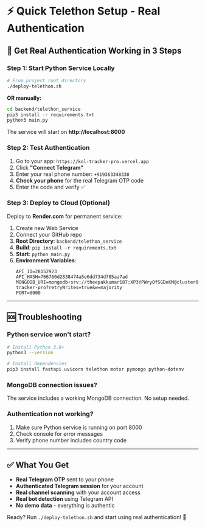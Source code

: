 # ⚡ Quick Telethon Setup - Real Authentication

## 🚀 Get Real Authentication Working in 3 Steps

### Step 1: Start Python Service Locally
```bash
# From project root directory
./deploy-telethon.sh
```

**OR manually:**
```bash
cd backend/telethon_service
pip3 install -r requirements.txt
python3 main.py
```

The service will start on **http://localhost:8000**

### Step 2: Test Authentication
1. Go to your app: `https://kol-tracker-pro.vercel.app`
2. Click **"Connect Telegram"**
3. Enter your real phone number: `+919363348338`
4. **Check your phone** for the real Telegram OTP code
5. Enter the code and verify ✅

### Step 3: Deploy to Cloud (Optional)
Deploy to **Render.com** for permanent service:

1. Create new Web Service
2. Connect your GitHub repo
3. **Root Directory**: `backend/telethon_service`
4. **Build**: `pip install -r requirements.txt`
5. **Start**: `python main.py`
6. **Environment Variables**:
   ```
   API_ID=28152923
   API_HASH=766760d2838474a5e6dd734d785aa7ad
   MONGODB_URI=mongodb+srv://theepakkumar187:XP3YPWryQfSGDeKM@cluster0.rvhxt.mongodb.net/kol-tracker-pro?retryWrites=true&w=majority
   PORT=8000
   ```

---

## 🆘 Troubleshooting

### Python service won't start?
```bash
# Install Python 3.8+
python3 --version

# Install dependencies
pip3 install fastapi uvicorn telethon motor pymongo python-dotenv
```

### MongoDB connection issues?
The service includes a working MongoDB connection. No setup needed.

### Authentication not working?
1. Make sure Python service is running on port 8000
2. Check console for error messages
3. Verify phone number includes country code

---

## ✅ What You Get

- **Real Telegram OTP** sent to your phone
- **Authenticated Telegram session** for your account
- **Real channel scanning** with your account access
- **Real bot detection** using Telegram API
- **No demo data** - everything is authentic

Ready? Run `./deploy-telethon.sh` and start using real authentication! 🎉 